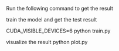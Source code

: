 Run the following command to get the result

train the model and get the test result 

CUDA_VISIBLE_DEVICES=6 python train.py

visualize the result
python plot.py